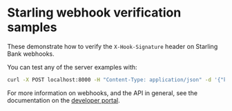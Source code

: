 # Starling webhook verification samples

These demonstrate how to verify the `X-Hook-Signature` header on Starling Bank webhooks.

You can test any of the server examples with:

```bash
curl -X POST localhost:8000 -H "Content-Type: application/json" -d '{"key":"value"}' -H "X-Hook-Signature: HJszr9xjvi9+i/wG3PLbxev1aWnCCgNqDYtRgIR+dxs+c+CJvw+8s6vm/dVmQGxpLVM9Cwkr7wDjUfoFYtCNHQ=="
```

For more information on webhooks, and the API in general, see the documentation on the [developer portal](https://developer.starlingbank.com/docs).
